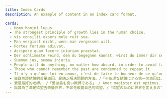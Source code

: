 ```yaml
---
title: Index Cards
description: An example of content in an index card format.

cards:
  - Homo homini lupus.
  - The strongest principle of growth lies in the human choice.
  - vis consilii expers mole ruit sua.
  - Man vergisst nicht, wenn man vergessen will.
  - Fortes fortuna adiuvat.
  - Accipere quam facere iniuriam praestat.
  - Der schlimmste Feind, dem du begegnen kannst, wirst du immer dir selber sein.
  - Summum jus, summa injuria.
  - People will do anything, no matter how absurd, in order to avoid facing their own souls.
  - Those who cannot remember the past are condemned to repeat it.
  - Il n'y a qu'une loi en amour, c'est de faire le bonheur de ce qu'on aime.
  - 導致荒謬結論的首要原因，是缺乏解決問題的方法。/「不条理な結論に至る第一の原因は、解決の手段が不足していることだ」 / The first cause of Absurd conclusions I ascribe to the want of Method. / T・ホップズ 『リヴァイアサン』 / Leviathan
  - 愛是最好的老師。 /「愛は最も良い教師である」 / Amor magister est optimus. / 小プリニウス 『プリニウス書簡集』/ Epistulae
  - 與其為了滿足欲望去改變世界，不如先改變自己的欲望。/「欲望のために世界を変えるのではなく、まず己を変えよ」/ À changer mes désirs que l'ordre du monde. / ルネ・デカルト 『方法序説』 / Discours de la méthode
---
```


